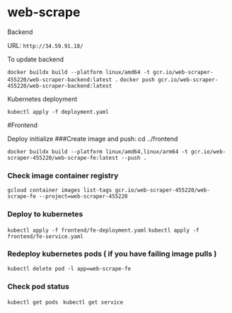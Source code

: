 # web-scrape

Backend 

URL: ```http://34.59.91.18/```


To update backend

```docker buildx build --platform linux/amd64 -t gcr.io/web-scraper-455220/web-scraper-backend:latest .```
```docker push gcr.io/web-scraper-455220/web-scraper-backend:latest```

Kubernetes deployment

```kubectl apply -f deployment.yaml ```

#Frontend 

Deploy initialize
###Create image and push:
cd ../frontend
```
docker buildx build --platform linux/amd64,linux/arm64 -t gcr.io/web-scraper-455220/web-scrape-fe:latest --push .

```

### Check image container registry
```gcloud container images list-tags gcr.io/web-scraper-455220/web-scrape-fe --project=web-scraper-455220```
### Deploy to kubernetes
```kubectl apply -f frontend/fe-deployment.yaml```
```kubectl apply -f frontend/fe-service.yaml```

### Redeploy kubernetes pods ( if you have failing image pulls ) 
```kubectl delete pod -l app=web-scrape-fe```
### Check pod status
```kubectl get pods ```
```kubectl get service ```




